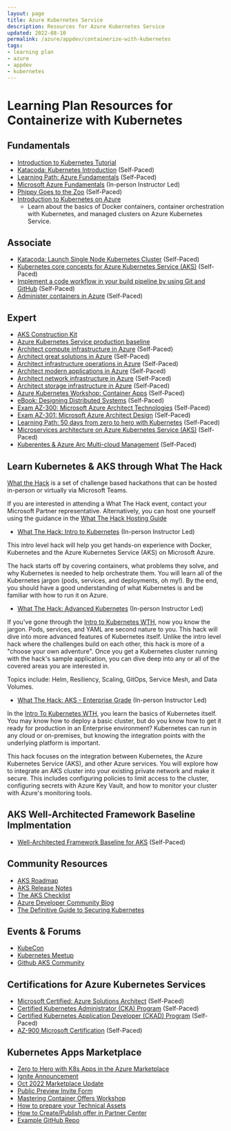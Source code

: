 ```yaml
---
layout: page
title: Azure Kubernetes Service
description: Resources for Azure Kubernetes Service
updated: 2022-08-10
permalink: /azure/appdev/containerize-with-kubernetes
tags:
- learning plan
- azure
- appdev
- kubernetes
---
```


# Learning Plan Resources for Containerize with Kubernetes

## Fundamentals

* [Introduction to Kubernetes Tutorial](https://kubernetes.io/docs/tutorials/kubernetes-basics/)
* [Katacoda: Kubernetes Introduction](https://www.katacoda.com/loodse/courses/kubernetes) (Self-Paced)
* [Learning Path: Azure Fundamentals](https://docs.microsoft.com/en-us/learn/paths/azure-fundamentals/) (Self-Paced)
* [Microsoft Azure Fundamentals](https://www.microsoft.com/learning/course.aspx?cid=AZ-900T01) (In-person Instructor Led) 
* [Phippy Goes to the Zoo](https://azure.microsoft.com/mediahandler/files/resourcefiles/phippy-goes-to-the-zoo/Phippy%20Goes%20To%20The%20Zoo_MSFTonline.pdf) (Self-Paced) 
* [Introduction to Kubernetes on Azure](https://docs.microsoft.com/en-us/learn/paths/intro-to-kubernetes-on-azure/)
  * Learn about the basics of Docker containers, container orchestration with Kubernetes, and managed clusters on Azure Kubernetes Service.

## Associate

* [Katacoda: Launch Single Node Kubernetes Cluster](https://www.katacoda.com/courses/kubernetes/launch-single-node-cluster) (Self-Paced) 
* [Kubernetes core concepts for Azure Kubernetes Service (AKS)](https://docs.microsoft.com/en-us/azure/aks/concepts-clusters-workloads) (Self-Paced) 
* [Implement a code workflow in your build pipeline by using Git and GitHub](https://docs.microsoft.com/en-us/learn/modules/implement-code-workflow/) (Self-Paced) 
* [Administer containers in Azure](https://docs.microsoft.com/en-us/learn/paths/administer-containers-in-azure/) (Self-Paced)


## Expert

* [AKS Construction Kit](https://azure.github.io/AKS-Construction/)
* [Azure Kubernetes Service production baseline](https://docs.microsoft.com/en-us/azure/architecture/reference-architectures/containers/aks/secure-baseline-aks)
* [Architect compute infrastructure in Azure](https://docs.microsoft.com/en-us/learn/paths/architect-compute-infrastructure/) (Self-Paced) 
* [Architect great solutions in Azure](https://docs.microsoft.com/en-us/learn/paths/architect-great-solutions-in-azure/) (Self-Paced) 
* [Architect infrastructure operations in Azure](https://docs.microsoft.com/en-us/learn/paths/architect-infrastructure-operations/) (Self-Paced) 
* [Architect modern applications in Azure](https://docs.microsoft.com/en-us/learn/paths/architect-modern-apps/) (Self-Paced)
* [Architect network infrastructure in Azure](https://docs.microsoft.com/en-us/learn/paths/architect-network-infrastructure/) (Self-Paced) 
* [Architect storage infrastructure in Azure](https://docs.microsoft.com/en-us/learn/paths/architect-storage-infrastructure/) (Self-Paced) 
* [Azure Kubernetes Workshop: Container Apps](https://aksworkshop.io/) (Self-Paced)
* [eBook: Designing Distributed Systems](https://azure.microsoft.com/en-us/resources/designing-distributed-systems/) (Self-Paced)
* [Exam AZ-300: Microsoft Azure Architect Technologies](https://docs.microsoft.com/en-us/learn/certifications/exams/az-300?wt.mc_id=learningredirect_certs-web-wwl) (Self-Paced)
* [Exam AZ-301: Microsoft Azure Architect Design](https://docs.microsoft.com/en-us/learn/certifications/exams/az-301?wt.mc_id=learningredirect_certs-web-wwl) (Self-Paced)
* [Learning Path: 50 days from zero to hero with Kubernetes](https://azure.microsoft.com/mediahandler/files/resourcefiles/kubernetes-learning-path/Kubernetes%20Learning%20Path_Version%202.0.pdf) (Self-Paced)
* [Microservices architecture on Azure Kubernetes Service (AKS)](https://docs.microsoft.com/en-us/azure/architecture/reference-architectures/microservices/aks) (Self-Paced)
* [Kuberentes & Azure Arc Multi-cloud Management](https://azurearcjumpstart.io/azure_arc_jumpstart/azure_arc_k8s/) (Self-Paced)

## Learn Kubernetes & AKS through What The Hack

[What the Hack](https://aka.ms/wth) is a set of challenge based hackathons that can be hosted in-person or virtually via Microsoft Teams.

If you are interested in attending a What The Hack event, contact your Microsoft Partner representative.  Alternatively, you can host one yourself using the guidance in the [What The Hack Hosting Guide](https://aka.ms/wthhost)

* [What The Hack: Intro to Kubernetes](https://microsoft.github.io/WhatTheHack/001-IntroToKubernetes/) (In-person Instructor Led)

This intro level hack will help you get hands-on experience with Docker, Kubernetes and the Azure Kubernetes Service (AKS) on Microsoft Azure. 

The hack starts off by covering containers, what problems they solve, and why Kubernetes is needed to help orchestrate them. You will learn all of the Kubernetes jargon (pods, services, and deployments, oh my!). By the end, you should have a good understanding of what Kubernetes is and be familiar with how to run it on Azure.

* [What The Hack: Advanced Kubernetes](https://microsoft.github.io/WhatTheHack/023-AdvancedKubernetes/) (In-person Instructor Led)

If you've gone through the [Intro to Kubernetes WTH](https://microsoft.github.io/WhatTheHack/001-IntroToKubernetes/), now you know the jargon.  Pods, services, and YAML are second nature to you. This hack will dive into more advanced features of Kubernetes itself. Unlike the intro level hack where the challenges build on each other, this hack is more of a "choose your own adventure". Once you get a Kubernetes cluster running with the hack's sample application, you can dive deep into any or all of the covered areas you are interested in.

Topics include: Helm, Resiliency, Scaling, GitOps, Service Mesh, and Data Volumes.

* [What The Hack: AKS - Enterprise Grade](https://microsoft.github.io/WhatTheHack/039-AKSEnterpriseGrade/) (In-person Instructor Led)

In the [Intro To Kubernetes WTH](https://microsoft.github.io/WhatTheHack/001-IntroToKubernetes/), you learn the basics of Kubernetes itself. You may know how to deploy a basic cluster, but do you know how to get it ready for production in an Enterprise environment? Kubernetes can run in any cloud or on-premises, but knowing the integration points with the underlying platform is important.

This hack focuses on the integration between Kubernetes, the Azure Kubernetes Service (AKS), and other Azure services. You will explore how to integrate an AKS cluster into your existing private network and make it secure.  This includes configuring policies to limit access to the cluster, configuring secrets with Azure Key Vault, and how to monitor your cluster with Azure's monitoring tools.

## AKS Well-Architected Framework Baseline Implmentation 

* [Well-Architected Framework Baseline for AKS](https://github.com/mspnp/aks-baseline) (Self-Paced)

## Community Resources

* [AKS Roadmap](https://github.com/Azure/AKS/projects/1)
* [AKS Release Notes](https://aka.ms/aks/releasenotes)
* [The AKS Checklist](https://www.the-aks-checklist.com/)
* [Azure Developer Community Blog](https://techcommunity.microsoft.com/t5/azure-developer-community-blog/bg-p/AzureDevCommunityBlog)
* [The Definitive Guide to Securing Kubernetes](https://info.aquasec.com/securing_kubernetes)

## Events & Forums

* [KubeCon](https://www.cncf.io/kubecon-cloudnativecon-events/)
* [Kubernetes Meetup](https://www.meetup.com/topics/kubernetes/)
* [Github AKS Community](https://github.com/Azure/AKS)

## Certifications for Azure Kubernetes Services

* [Microsoft Certified: Azure Solutions Architect](https://docs.microsoft.com/en-us/learn/certifications/azure-solutions-architect) (Self-Paced)
* [Certified Kubernetes Administrator (CKA) Program](https://www.cncf.io/certification/cka/) (Self-Paced)
* [Certified Kubernetes Application Developer (CKAD) Program](https://www.cncf.io/certification/ckad/) (Self-Paced)
* [AZ-900 Microsoft Certification](https://docs.microsoft.com/en-us/learn/certifications/exams/az-900) (Self-Paced)

## Kubernetes Apps Marketplace

* [Zero to Hero with K8s Apps in the Azure Marketplace](https://aka.ms/k8sapps)
* [Ignite Announcement](https://techcommunity.microsoft.com/t5/apps-on-azure-blog/releasing-kubernetes-apps-offer-in-microsoft-cloud-marketplace/ba-p/3650628)
* [Oct 2022 Marketplace Update](https://aka.ms/October2022MarketplaceUpdate)
* [Public Preview Invite Form](https://forms.office.com/pages/responsepage.aspx?id=v4j5cvGGr0GRqy180BHbR0isU_qQJglCq3xE2-4gcIRUMFRIQk05Rk5WQlRPR05BVlhRQzNaMk9YOC4u)
* [Mastering Container Offers Workshop](https://microsoftcloudpartner.eventbuilder.com/event/66707)
* [How to prepare your Technical Assets](https://learn.microsoft.com/en-us/azure/marketplace/azure-container-technical-assets-kubernetes)
* [How to Create/Publish offer in Partner Center](https://learn.microsoft.com/en-us/azure/marketplace/azure-container-offer-setup)
* [Example GitHub Repo](https://github.com/lastcoolnameleft/minecraft-server-charts)
